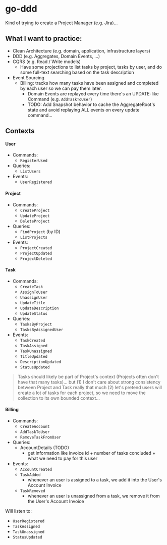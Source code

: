 # go-ddd

Kind of trying to create a Project Manager (e.g. Jira)...

## What I want to practice:
- Clean Architecture (e.g. domain, application, infrastructure layers) 
- DDD (e.g. Aggregates, Domain Events, ...)
- CQRS (e.g. Read / Write models)
  - Have some projections to list tasks by project, tasks by user, and do some full-text searching based on the task description
- Event Sourcing
  - Billing: tracks how many tasks have been assigned and completed by each user so we can pay them later. 
    - Domain Events are replayed every time there's an UPDATE-like Command (e.g. `AddTaskToUser`)
    - TODO: Add Snapshot behavior to cache the AggregateRoot's state and avoid replaying ALL events on every update command...


## Contexts

#### User
- Commands: 
  - `RegisterUsed`
- Queries: 
  - `ListUsers`
- Events: 
  - `UserRegistered`

#### Project
- Commands: 
  - `CreateProject`
  - `UpdateProject`
  - `DeleteProject`
- Queries: 
  - `FindProject` (by ID)
  - `ListProjects`
- Events: 
  - `ProjectCreated`
  - `ProjectUpdated`
  - `ProjectDeleted`

#### Task
- Commands: 
  - `CreateTask`
  - `AssignToUser`
  - `UnassignUser`
  - `UpdateTitle`
  - `UpdateDescription`
  - `UpdateStatus`
- Queries:
  - `TasksByProject`
  - `TasksByAssignedUser`
- Events: 
  - `TaskCreated`
  - `TaskAssigned`
  - `TaskUnassigned`
  - `TitleUpdated`
  - `DescriptionUpdated`
  - `StatusUpdated`


> Tasks should likely be part of Project's context (Projects often don't have that many tasks)... but (1) I don't care about strong consistency between Project and Task really that much (2) let's pretend users will create a lot of tasks for each project, so we need to move the collection to its own bounded context...

#### Billing
- Commands:
  - `CreateAccount`
  - `AddTaskToUser`
  - `RemoveTaskFromUser`
- Queries:
  - AccountDetails (TODO)
    - get information like invoice id + number of tasks concluded + what we need to pay for this user
- Events:
  - `AccountCreated`
  - `TaskAdded`
    - whenever an user is assigned to a task, we add it into the User's Account Invoice
  - `TaskRemoved`
    - whenever an user is unassigned from a task, we remove it from the User's Account Invoice

Will listen to:
- `UserRegistered`
- `TaskAssigned`
- `TaskUnassigned`
- `StatusUpdated`